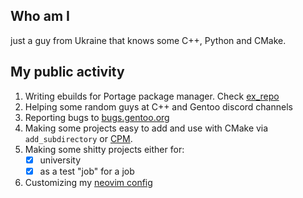 

<!--
**Arniiiii/Arniiiii** is a ✨ _special_ ✨ repository because its `README.md` (this file) appears on your GitHub profile.

Here are some ideas to get you started:

- 🔭 I’m currently working on ...
- 🌱 I’m currently learning ...
- 👯 I’m looking to collaborate on ...
- 🤔 I’m looking for help with ...
- 💬 Ask me about ...
- 📫 How to reach me: ...
- 😄 Pronouns: ...
- ⚡ Fun fact: ...
-->

## Who am I
just a guy from Ukraine that knows some C++, Python and CMake.

## My public activity
1. Writing ebuilds for Portage package manager. Check [ex_repo](https://github.com/Arniiiii/ex_repo)
2. Helping some random guys at C++ and Gentoo discord channels
3. Reporting bugs to [bugs.gentoo.org](https://bugs.gentoo.org/buglist.cgi?email2=lg3dx6fd%40gmail.com&emailassigned_to2=1&emailcc2=1&emaillongdesc2=1&emailreporter2=1&emailtype2=substring&order=changeddate%20DESC%2Cpriority%2Cbug_severity&query_format=advanced&resolution=---&resolution=FIXED&resolution=INVALID&resolution=WONTFIX&resolution=LATER&resolution=REMIND&resolution=DUPLICATE&resolution=WORKSFORME&resolution=CANTFIX&resolution=NEEDINFO&resolution=TEST-REQUEST&resolution=UPSTREAM&resolution=OBSOLETE&resolution=PKGREMOVED)
4. Making some projects easy to add and use with CMake via `add_subdirectory` or [CPM](https://github.com/cpm-cmake/CPM.cmake).
5.  Making some shitty projects either for:
    - [x] university
    - [x] as a test "job" for a job
6. Customizing my [neovim config](https://github.com/Arniiiii/Nvchad_config_cpp)

